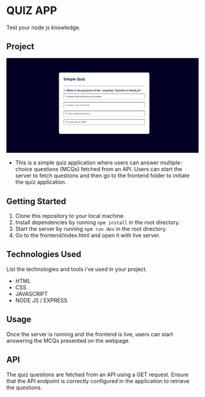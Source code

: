 # QUIZ APP

Test your node js knowledge.

## Project

![Project Screenshot](./assignment.png)

- This is a simple quiz application where users can answer multiple-choice questions (MCQs) fetched from an API. Users can start the server to fetch questions and then go to the frontend folder to initiate the quiz application.

## Getting Started

1. Clone this repository to your local machine.
2. Install dependencies by running `npm install` in the root directory.
3. Start the server by running `npm run dev` in the root directory.
4. Go to the frontend/index.html and open it with live server.

## Technologies Used

List the technologies and tools i've used in your project.

- HTML
- CSS
- JAVASCRIPT
- NODE JS / EXPRESS

## Usage

Once the server is running and the frontend is live, users can start answering the MCQs presented on the webpage.

## API

The quiz questions are fetched from an API using a GET request. Ensure that the API endpoint is correctly configured in the application to retrieve the questions.
